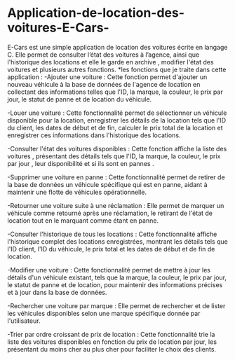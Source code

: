 # Application-de-location-des-voitures-E-Cars-
E-Cars est une simple application  de location des voitures écrite en langage C. Elle permet de consulter l’état des voitures à l’agence, ainsi que l'historique des locations et  elle  le garde  en archive , modifier l'état des voitures et plusieurs autres fonctions.
*les fonctions que je traite dans cette application :
 -Ajouter une voiture : Cette fonction permet d'ajouter un nouveau véhicule à la base de données de l'agence de location en collectant des informations telles que l'ID, la marque, la couleur, le prix par jour, le statut de panne et de location du véhicule.

 -Louer une voiture : Cette fonctionnalité permet de sélectionner un véhicule disponible pour la location, enregistrer les détails de la location tels que l'ID du client, les dates de début et de fin, calculer le prix total de la location et enregistrer ces informations dans l'historique des locations.

 -Consulter l'état des voitures disponibles : Cette fonction affiche la liste des voitures , présentant des détails tels que l'ID, la marque, la couleur, le prix par jour , leur disponibilité et si ils sont en pannes .

 -Supprimer une voiture en panne : Cette fonctionnalité permet de retirer de la base de données un véhicule spécifique qui est en panne, aidant à maintenir une flotte de véhicules opérationnelle.

 -Retourner une voiture suite à une réclamation : Elle permet de marquer un véhicule comme retourné après une réclamation, le retirant de l'état de location tout en le marquant comme étant en panne.

 -Consulter l'historique de tous les locations : Cette fonctionnalité affiche l'historique complet des locations enregistrées, montrant les détails tels que l'ID client, l'ID du véhicule, le prix total et les dates de début et de fin de location.

 -Modifier une voiture : Cette fonctionnalité permet de mettre à jour les détails d'un véhicule existant, tels que la marque, la couleur, le prix par jour, le statut de panne et de location, pour maintenir des informations précises et à jour dans la base de données.

 -Rechercher une voiture par marque : Elle permet de rechercher et de lister les véhicules disponibles selon une marque spécifique donnée par l'utilisateur.

 -Trier par ordre croissant de prix de location : Cette fonctionnalité trie la liste des voitures disponibles en fonction du prix de location par jour, les présentant du moins cher au plus cher pour faciliter le choix des clients.
